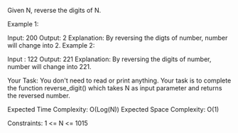 Given N,  reverse the digits of N.
 

Example 1:

Input: 200
Output: 2
Explanation: By reversing the digts of 
number, number will change into 2.
Example 2:

Input : 122
Output: 221
Explanation: By reversing the digits of 
number, number will change into 221.
 

Your Task:
You don't need to read or print anything. Your task is to complete the function reverse_digit() which takes N as input parameter and returns the reversed number.
 

Expected Time Complexity: O(Log(N))
Expected Space Complexity: O(1)
 

Constraints:
1 <= N <= 1015


